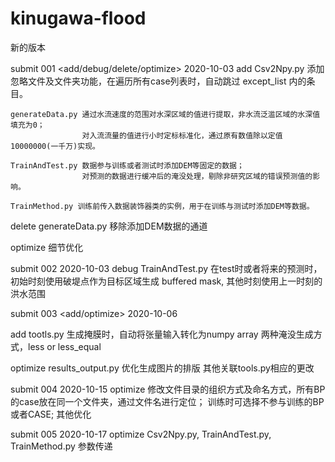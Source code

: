 # kinugawa-flood
新的版本

submit 001 <add/debug/delete/optimize>
2020-10-03 
add
    Csv2Npy.py 添加忽略文件及文件夹功能，在遍历所有case列表时，自动跳过 except_list 内的条目。

    generateData.py 通过水流速度的范围对水深区域的值进行提取，非水流泛滥区域的水深值填充为0；
                    对入流流量的值进行小时定标标准化，通过原有数值除以定值10000000(一千万)实现。

    TrainAndTest.py 数据参与训练或者测试时添加DEM等固定的数据；
                    对预测的数据进行缓冲后的淹没处理，剔除非研究区域的错误预测值的影响。

    TrainMethod.py 训练前传入数据装饰器类的实例，用于在训练与测试时添加DEM等数据。

delete
    generateData.py 移除添加DEM数据的通道

optimize 
    细节优化


submit 002 <debug>
2020-10-03 
debug 
    TrainAndTest.py 在test时或者将来的预测时，初始时刻使用破堤点作为目标区域生成 buffered mask, 其他时刻使用上一时刻的洪水范围

submit 003 <add/optimize>
2020-10-06 

add 
    tootls.py 生成掩膜时，自动将张量输入转化为numpy array
                两种淹没生成方式，less or less_equal

optimize
    results_output.py 优化生成图片的排版
     其他关联tools.py相应的更改

submit 004 <optimize>
2020-10-15
    optimize 
        修改文件目录的组织方式及命名方式，所有BP的case放在同一个文件夹，通过文件名进行定位；
        训练时可选择不参与训练的BP或者CASE;
        其他优化

submit 005 <optimize>
2020-10-17
    optimize
    Csv2Npy.py, TrainAndTest.py, TrainMethod.py 参数传递
